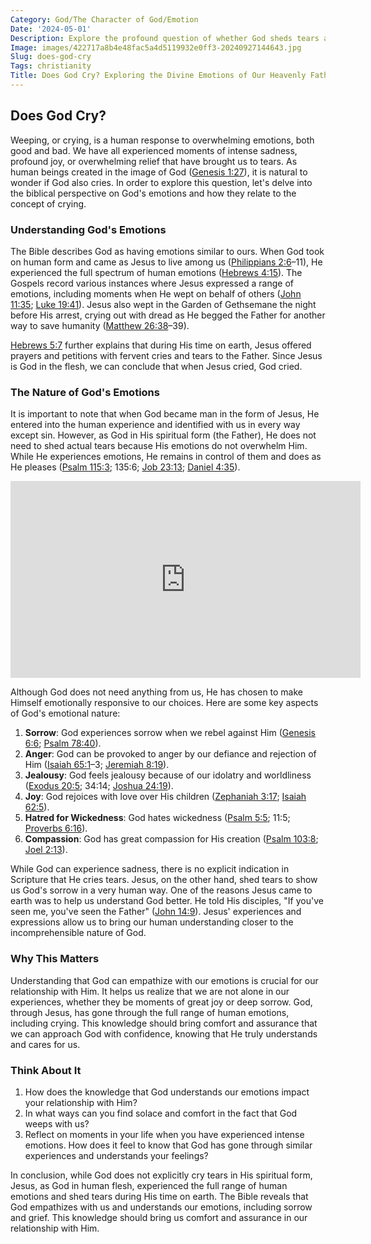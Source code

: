 ```yaml
---
Category: God/The Character of God/Emotion
Date: '2024-05-01'
Description: Explore the profound question of whether God sheds tears and the theological implications behind the concept of divine emotions. Delve into the intriguing debate on whether the Almighty experiences sorrow and empathy.
Image: images/422717a8b4e48fac5a4d5119932e0ff3-20240927144643.jpg
Slug: does-god-cry
Tags: christianity
Title: Does God Cry? Exploring the Divine Emotions of Our Heavenly Father
---
```


## Does God Cry?

Weeping, or crying, is a human response to overwhelming emotions, both good and bad. We have all experienced moments of intense sadness, profound joy, or overwhelming relief that have brought us to tears. As human beings created in the image of God ([Genesis 1:27](https://www.bibleref.com/Genesis/1/Genesis-1-27.html)), it is natural to wonder if God also cries. In order to explore this question, let's delve into the biblical perspective on God's emotions and how they relate to the concept of crying.

### Understanding God's Emotions

The Bible describes God as having emotions similar to ours. When God took on human form and came as Jesus to live among us ([Philippians 2:6](https://www.bibleref.com/Philippians/2/Philippians-2-6.html)–11), He experienced the full spectrum of human emotions ([Hebrews 4:15](https://www.bibleref.com/Hebrews/4/Hebrews-4-15.html)). The Gospels record various instances where Jesus expressed a range of emotions, including moments when He wept on behalf of others ([John 11:35](https://www.bibleref.com/John/11/John-11-35.html); [Luke 19:41](https://www.bibleref.com/Luke/19/Luke-19-41.html)). Jesus also wept in the Garden of Gethsemane the night before His arrest, crying out with dread as He begged the Father for another way to save humanity ([Matthew 26:38](https://www.bibleref.com/Matthew/26/Matthew-26-38.html)–39). 

[Hebrews 5:7](https://www.bibleref.com/Hebrews/5/Hebrews-5-7.html) further explains that during His time on earth, Jesus offered prayers and petitions with fervent cries and tears to the Father. Since Jesus is God in the flesh, we can conclude that when Jesus cried, God cried.

### The Nature of God's Emotions

It is important to note that when God became man in the form of Jesus, He entered into the human experience and identified with us in every way except sin. However, as God in His spiritual form (the Father), He does not need to shed actual tears because His emotions do not overwhelm Him. While He experiences emotions, He remains in control of them and does as He pleases ([Psalm 115:3](https://www.bibleref.com/Psalm/115/Psalm-115-3.html); 135:6; [Job 23:13](https://www.bibleref.com/Job/23/Job-23-13.html); [Daniel 4:35](https://www.bibleref.com/Daniel/4/Daniel-4-35.html)).


<iframe width="560" height="315" src="https://www.youtube.com/embed/howE9avRUX4" frameborder="0" allow="autoplay; encrypted-media" allowfullscreen></iframe>


Although God does not need anything from us, He has chosen to make Himself emotionally responsive to our choices. Here are some key aspects of God's emotional nature:

1. **Sorrow**: God experiences sorrow when we rebel against Him ([Genesis 6:6](https://www.bibleref.com/Genesis/6/Genesis-6-6.html); [Psalm 78:40](https://www.bibleref.com/Psalm/78/Psalm-78-40.html)).
2. **Anger**: God can be provoked to anger by our defiance and rejection of Him ([Isaiah 65:1](https://www.bibleref.com/Isaiah/65/Isaiah-65-1.html)–3; [Jeremiah 8:19](https://www.bibleref.com/Jeremiah/8/Jeremiah-8-19.html)).
3. **Jealousy**: God feels jealousy because of our idolatry and worldliness ([Exodus 20:5](https://www.bibleref.com/Exodus/20/Exodus-20-5.html); 34:14; [Joshua 24:19](https://www.bibleref.com/Joshua/24/Joshua-24-19.html)).
4. **Joy**: God rejoices with love over His children ([Zephaniah 3:17](https://www.bibleref.com/Zephaniah/3/Zephaniah-3-17.html); [Isaiah 62:5](https://www.bibleref.com/Isaiah/62/Isaiah-62-5.html)).
5. **Hatred for Wickedness**: God hates wickedness ([Psalm 5:5](https://www.bibleref.com/Psalm/5/Psalm-5-5.html); 11:5; [Proverbs 6:16](https://www.bibleref.com/Proverbs/6/Proverbs-6-16.html)).
6. **Compassion**: God has great compassion for His creation ([Psalm 103:8](https://www.bibleref.com/Psalm/103/Psalm-103-8.html); [Joel 2:13](https://www.bibleref.com/Joel/2/Joel-2-13.html)).

While God can experience sadness, there is no explicit indication in Scripture that He cries tears. Jesus, on the other hand, shed tears to show us God's sorrow in a very human way. One of the reasons Jesus came to earth was to help us understand God better. He told His disciples, "If you've seen me, you've seen the Father" ([John 14:9](https://www.bibleref.com/John/14/John-14-9.html)). Jesus' experiences and expressions allow us to bring our human understanding closer to the incomprehensible nature of God.

### Why This Matters

Understanding that God can empathize with our emotions is crucial for our relationship with Him. It helps us realize that we are not alone in our experiences, whether they be moments of great joy or deep sorrow. God, through Jesus, has gone through the full range of human emotions, including crying. This knowledge should bring comfort and assurance that we can approach God with confidence, knowing that He truly understands and cares for us.

### Think About It

1. How does the knowledge that God understands our emotions impact your relationship with Him?
2. In what ways can you find solace and comfort in the fact that God weeps with us?
3. Reflect on moments in your life when you have experienced intense emotions. How does it feel to know that God has gone through similar experiences and understands your feelings?

In conclusion, while God does not explicitly cry tears in His spiritual form, Jesus, as God in human flesh, experienced the full range of human emotions and shed tears during His time on earth. The Bible reveals that God empathizes with us and understands our emotions, including sorrow and grief. This knowledge should bring us comfort and assurance in our relationship with Him.